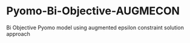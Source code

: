 # Pyomo-Bi-Objective-AUGMECON
Bi Objective Pyomo model using augmented epsilon constraint solution approach
